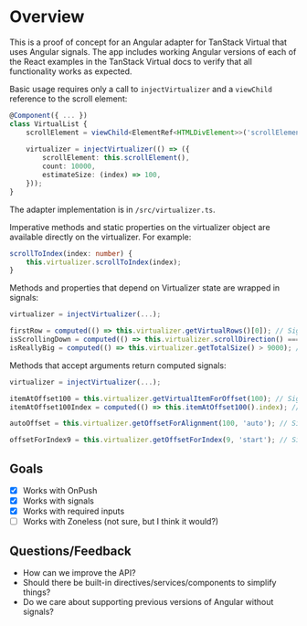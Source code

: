 # Overview

This is a proof of concept for an Angular adapter for TanStack Virtual that uses Angular signals. The app includes working Angular versions of each of the React examples in the TanStack Virtual docs to verify that all functionality works as expected.

Basic usage requires only a call to `injectVirtualizer` and a `viewChild` reference to the scroll element:

```typescript
@Component({ ... })
class VirtualList {
    scrollElement = viewChild<ElementRef<HTMLDivElement>>('scrollElement');
    
    virtualizer = injectVirtualizer(() => ({
        scrollElement: this.scrollElement(),
        count: 10000,
        estimateSize: (index) => 100,
    }));
}
```

The adapter implementation is in `/src/virtualizer.ts`.

Imperative methods and static properties on the virtualizer object are available directly on the virtualizer. For example:

```typescript
scrollToIndex(index: number) {
    this.virtualizer.scrollToIndex(index);
}
```

Methods and properties that depend on Virtualizer state are wrapped in signals:

```typescript
virtualizer = injectVirtualizer(...);

firstRow = computed(() => this.virtualizer.getVirtualRows()[0]); // Signal<VirtualItem>
isScrollingDown = computed(() => this.virtualizer.scrollDirection() === 'forward'); // Signal<boolean>
isReallyBig = computed(() => this.virtualizer.getTotalSize() > 9000); // Signal<boolean>
```

Methods that accept arguments return computed signals:

```typescript
virtualizer = injectVirtualizer(...);

itemAtOffset100 = this.virtualizer.getVirtualItemForOffset(100); // Signal<VirtualItem>
itemAtOffset100Index = computed(() => this.itemAtOffset100().index); // Signal<number>

autoOffset = this.virtualizer.getOffsetForAlignment(100, 'auto'); // Signal<number>

offsetForIndex9 = this.virtualizer.getOffsetForIndex(9, 'start'); // Signal<number>
```

## Goals

- [x] Works with OnPush
- [x] Works with signals
- [x] Works with required inputs
- [ ] Works with Zoneless (not sure, but I think it would?)

## Questions/Feedback

- How can we improve the API?
- Should there be built-in directives/services/components to simplify things?
- Do we care about supporting previous versions of Angular without signals?
